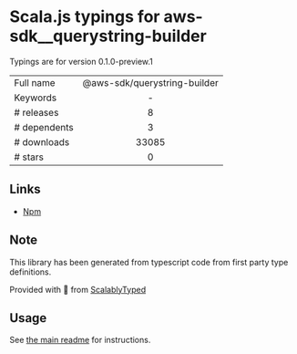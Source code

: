 
# Scala.js typings for aws-sdk__querystring-builder

Typings are for version 0.1.0-preview.1



|                    |                 |
| ------------------ | :-------------: |
| Full name          | @aws-sdk/querystring-builder |
| Keywords           | - |
| # releases         | 8 |
| # dependents       | 3 |
| # downloads        | 33085 |
| # stars            | 0 |

## Links
- [Npm](https://www.npmjs.com/package/%40aws-sdk%2Fquerystring-builder)
    


## Note
This library has been generated from typescript code from first party type definitions.

Provided with :purple_heart: from [ScalablyTyped](https://github.com/oyvindberg/ScalablyTyped)

## Usage
See [the main readme](../../readme.md) for instructions.


